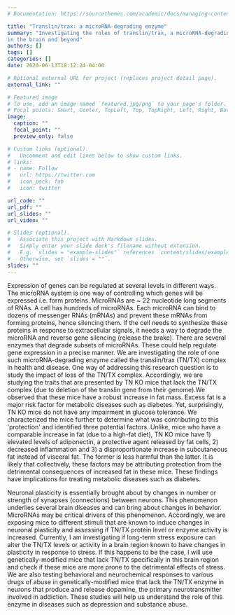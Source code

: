 ```yaml
---
# Documentation: https://sourcethemes.com/academic/docs/managing-content/

title: "Translin/trax: a microRNA-degrading enzyme"
summary: "Investigating the roles of translin/trax, a microRNA-degrading enzyme
in the brain and beyond"
authors: []
tags: []
categories: []
date: 2020-06-13T18:12:24-04:00

# Optional external URL for project (replaces project detail page).
external_link: ""

# Featured image
# To use, add an image named `featured.jpg/png` to your page's folder.
# Focal points: Smart, Center, TopLeft, Top, TopRight, Left, Right, BottomLeft, Bottom, BottomRight.
image:
  caption: ""
  focal_point: ""
  preview_only: false

# Custom links (optional).
#   Uncomment and edit lines below to show custom links.
# links:
# - name: Follow
#   url: https://twitter.com
#   icon_pack: fab
#   icon: twitter

url_code: ""
url_pdf: ""
url_slides: ""
url_video: ""

# Slides (optional).
#   Associate this project with Markdown slides.
#   Simply enter your slide deck's filename without extension.
#   E.g. `slides = "example-slides"` references `content/slides/example-slides.md`.
#   Otherwise, set `slides = ""`.
slides: ""
---
```

Expression of genes can be regulated at several levels in different
ways. The microRNA system is one way of controlling which genes will be
expressed i.e. form proteins. MicroRNAs are \~ 22 nucleotide long
segments of RNAs. A cell has hundreds of microRNAs. Each microRNA can
bind to dozens of messenger RNAs (mRNAs) and prevent these mRNAs from
forming proteins, hence silencing them. If the cell needs to synthesize
these proteins in response to extracellular signals, it needs a way to
degrade the microRNA and reverse gene silencing (release the brake).
There are several enzymes that degrade subsets of microRNAs. These could
help regulate gene expression in a precise manner. We are investigating
the role of one such microRNA-degrading enzyme called the translin/trax
(TN/TX) complex in health and disease. One way of addressing this
research question is to study the impact of loss of the TN/TX complex.
Accordingly, we are studying the traits that are presented by TN KO mice
that lack the TN/TX complex (due to deletion of the translin gene from
their genome).We observed that these mice have a robust increase in fat
mass. Excess fat is a major risk factor for metabolic diseases such as
diabetes. Yet, surprisingly, TN KO mice do not have any impairment in
glucose tolerance. We characterized the mice further to determine what
was contributing to this 'protection' and identified three potential
factors. Unlike, mice who have a comparable increase in fat (due to a
high-fat diet), TN KO mice have 1) elevated levels of adiponectin, a
protective agent released by fat cells, 2) decreased inflammation and 3)
a disproportionate increase in subcutaneous fat instead of visceral fat.
The former is less harmful than the latter. It is likely that
collectively, these factors may be attributing protection from the
detrimental consequences of increased fat in these mice. These findings
have implications for treating metabolic diseases such as diabetes.

Neuronal plasticity is essentially brought about by changes in number or
strength of synapses (connections) between neurons. This phenomenon
underlies several brain diseases and can bring about changes in
behavior. MicroRNAs may be critical drivers of this phenomenon.
Accordingly, we are exposing mice to different stimuli that are known to
induce changes in neuronal plasticity and assessing if TN/TX protein
level or enzyme activity is increased. Currently, I am investigating if
long-term stress exposure can alter the TN/TX levels or activity in a
brain region known to have changes in plasticity in response to stress.
If this happens to be the case, I will use genetically-modified mice
that lack TN/TX specifically in this brain region and check if these
mice are more prone to the detrimental effects of stress. We are also
testing behavioral and neurochemical responses to various drugs of abuse
in genetically-modified mice that lack the TN/TX enzyme in neurons that
produce and release dopamine, the primary neurotransmitter involved in
addiction. These studies will help us understand the role of this enzyme
in diseases such as depression and substance abuse.